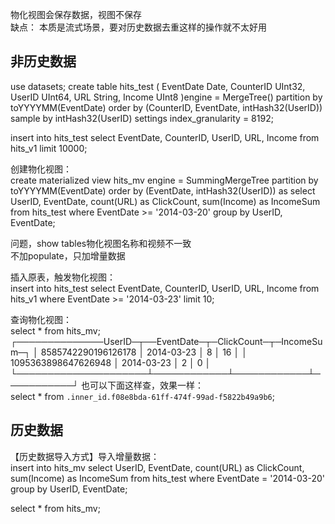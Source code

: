 物化视图会保存数据，视图不保存  
缺点： 本质是流式场景，要对历史数据去重这样的操作就不太好用

## 非历史数据

use datasets;
create table hits_test
(
    EventDate Date,
    CounterID UInt32,
    UserID UInt64,
    URL String,
    Income UInt8
)engine = MergeTree() 
    partition by toYYYYMM(EventDate) 
    order by (CounterID, EventDate, intHash32(UserID)) 
    sample by intHash32(UserID) 
    settings index_granularity = 8192;

insert into hits_test 
select EventDate, CounterID, UserID, URL, Income from hits_v1 limit 10000;

创建物化视图：  
create materialized view hits_mv 
engine = SummingMergeTree 
partition by toYYYYMM(EventDate) order by (EventDate, intHash32(UserID)) 
as select UserID, EventDate, count(URL) as ClickCount, sum(Income) as IncomeSum 
from hits_test where EventDate >= '2014-03-20' 
group by UserID, EventDate;

问题，show tables物化视图名称和视频不一致  
不加populate，只加增量数据  

插入原表，触发物化视图：  
insert into hits_test select EventDate, CounterID, UserID, URL, Income 
from hits_v1 where EventDate >= '2014-03-23' limit 10;

查询物化视图：  
select * from hits_mv;
┌──────────────UserID─┬──EventDate─┬─ClickCount─┬─IncomeSum─┐
│ 8585742290196126178 │ 2014-03-23 │          8 │        16 │
│ 1095363898647626948 │ 2014-03-23 │          2 │         0 │
└─────────────────────┴────────────┴────────────┴───────────┘
也可以下面这样查，效果一样：  
select * from `.inner_id.f08e8bda-61ff-474f-99ad-f5822b49a9b6`;

## 历史数据

【历史数据导入方式】导入增量数据：  
insert into hits_mv select UserID, EventDate, count(URL) as ClickCount,
sum(Income) as IncomeSum from hits_test where EventDate = '2014-03-20' 
group by UserID, EventDate;

select * from hits_mv;



